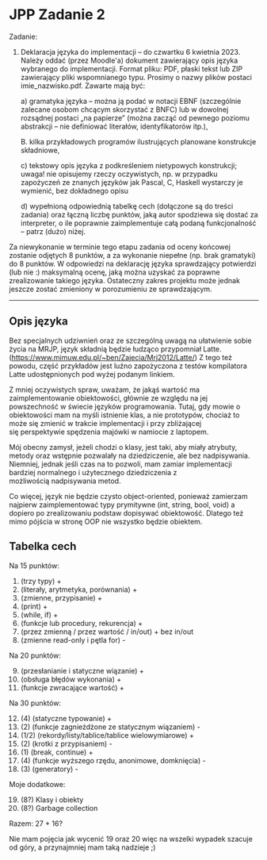 # JPP Zadanie 2

Zadanie: 
1. Deklaracja języka do implementacji – do czwartku 6 kwietnia 2023.
Należy oddać (przez Moodle'a) dokument zawierający opis języka wybranego do implementacji.
Format pliku: PDF, płaski tekst lub ZIP zawierający pliki wspomnianego typu. Prosimy o nazwy
plików postaci imie_nazwisko.pdf. Zawarte mają być:

    a)  gramatyka języka – można ją podać w notacji EBNF (szczególnie zalecane osobom chcącym
    skorzystać z BNFC) lub w dowolnej rozsądnej postaci „na papierze” (można zacząć od
    pewnego poziomu abstrakcji – nie definiować literałów, identyfikatorów itp.),

    B.  kilka przykładowych programów ilustrujących planowane konstrukcje składniowe,

    c) tekstowy opis języka z podkreśleniem nietypowych konstrukcji; uwaga! nie opisujemy rzeczy
    oczywistych, np. w przypadku zapożyczeń ze znanych języków jak Pascal, C, Haskell
    wystarczy je wymienić, bez dokładnego opisu

    d) wypełnioną odpowiednią tabelkę cech (dołączone są do treści zadania) oraz łączną liczbę
    punktów, jaką autor spodziewa się dostać za interpreter, o ile poprawnie zaimplementuje całą
    podaną funkcjonalność – patrz (dużo) niżej.

Za niewykonanie w terminie tego etapu zadania od oceny końcowej zostanie odjętych 8
punktów, a za wykonanie niepełne (np. brak gramatyki) do 8 punktów.
W odpowiedzi na deklarację języka sprawdzający potwierdzi (lub nie :) maksymalną ocenę, jaką
można uzyskać za poprawne zrealizowanie takiego języka. Ostateczny zakres projektu może
jednak jeszcze zostać zmieniony w porozumieniu ze sprawdzającym.

---

## Opis języka 

Bez specjalnych udziwnień oraz ze szczególną uwagą na ułatwienie sobie życia na MRJP,  język składnią będzie łudząco przypomniał Latte. (https://www.mimuw.edu.pl/~ben/Zajecia/Mrj2012/Latte/) Z tego też powodu, część przykładów jest luźno zapożyczona z testów kompilatora Latte udostępnionych pod wyżej podanym linkiem.

Z mniej oczywistych spraw, uważam, że jakąś wartość ma zaimplementowanie obiektowości, głównie ze względu na jej powszechność w świecie języków programowania. Tutaj, gdy mowie o obiektowości mam na myśli istnienie klas, a nie prototypów, chociaż to może się zmienić w trakcie implementacji i przy zbliżającej się perspektywie spędzenia majówki w namiocie z laptopem. 

Mój obecny zamysł, jeżeli chodzi o klasy, jest taki, aby miały atrybuty, metody oraz wstępnie pozwalały na dziedziczenie, ale bez nadpisywania. 
Niemniej, jednak jeśli czas na to pozwoli, mam zamiar implementacji bardziej normalnego i użytecznego dziedziczenia z możliwością nadpisywania metod.

Co więcej, język nie będzie czysto object-oriented, ponieważ zamierzam najpierw zaimplementować typy prymitywne (int, string, bool, void) a dopiero po zrealizowaniu podstaw dopisywać obiektowość. Dlatego też mimo pójścia w stronę OOP nie wszystko będzie obiektem. 


## Tabelka cech
  Na 15 punktów: 
  01. (trzy typy) +
  02. (literały, arytmetyka, porównania) + 
  03. (zmienne, przypisanie) + 
  04. (print) + 
  05. (while, if) + 
  06. (funkcje lub procedury, rekurencja) + 
  07. (przez zmienną / przez wartość / in/out) + bez in/out 
  08. (zmienne read-only i pętla for) - 

  Na 20 punktów:

  09. (przesłanianie i statyczne wiązanie) + 
  10. (obsługa błędów wykonania) + 
  11. (funkcje zwracające wartość) +

  Na 30 punktów:
  
  12. (4) (statyczne typowanie) +
  13. (2) (funkcje zagnieżdżone ze statycznym wiązaniem) -
  14. (1/2) (rekordy/listy/tablice/tablice wielowymiarowe) +
  15. (2) (krotki z przypisaniem) -
  16. (1) (break, continue) +
  17. (4) (funkcje wyższego rzędu, anonimowe, domknięcia) -
  18. (3) (generatory) -

  Moje dodatkowe:

  19. (8?) Klasy i obiekty
  20. (8?) Garbage collection

Razem: 27 + 16? 

Nie mam pojęcia jak wycenić 19 oraz 20 więc na wszelki wypadek szacuje od góry, a przynajmniej mam taką nadzieje ;)

